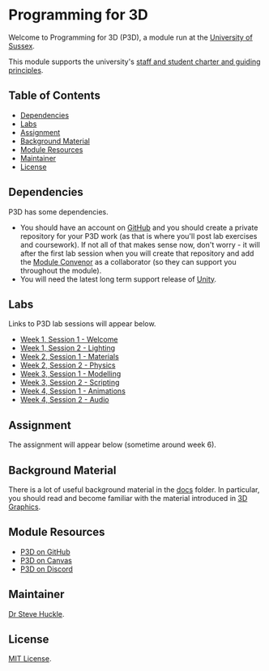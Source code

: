 # Programming for 3D

Welcome to Programming for 3D (P3D), a module run at the [University of Sussex](https://www.sussex.ac.uk/).

This module supports the university's [staff and student charter and guiding principles](/docs/staffStudentCharter.pdf).

## Table of Contents

- [Dependencies](#dependencies)
- [Labs](#labs)
- [Assignment](#assignment)
- [Background Material](#background-material)
- [Module Resources](#module-resources)
- [Maintainer](#maintainer)
- [License](#license)

## Dependencies

P3D has some dependencies.

- You should have an account on [GitHub](https://github.com/) and you should create a private repository for your P3D work (as that is where you'll post lab exercises and coursework). If not all of that makes sense now, don't worry - it will after the first lab session when you will create that repository and add the [Module Convenor](#maintainer) as a collaborator (so they can support you throughout the module).
- You will need the latest long term support release of [Unity](https://unity3d.com/unity/qa/lts-releases).

## Labs

Links to P3D lab sessions will appear below.

- [Week 1, Session 1 - Welcome](/docs/labs/week1Session1.md)
- [Week 1, Session 2 - Lighting](/docs/labs/week1Session2.md)
- [Week 2, Session 1 - Materials](/docs/labs/week2Session1.md)
- [Week 2, Session 2 - Physics](/docs/labs/week2Session2.md)
- [Week 3, Session 1 - Modelling](/docs/labs/week3Session1.md)
- [Week 3, Session 2 - Scripting](/docs/labs/week3Session2.md)
- [Week 4, Session 1 - Animations](/docs/labs/week4Session1.md)
- [Week 4, Session 2 - Audio](/docs/labs/week4Session2.md)

## Assignment

The assignment will appear below (sometime around week 6).

## Background Material

There is a lot of useful background material in the [docs](./docs/) folder. In particular, you should read and become familiar with the material introduced in [3D Graphics](./docs/graphicsBackground.md).

## Module Resources

- [P3D on GitHub](https://github.com/glowkeeper/Programmingfor3D)
- [P3D on Canvas](https://canvas.sussex.ac.uk/courses/23340)
- [P3D on Discord](https://discord.com/invite/PutHQRGkPA)

## Maintainer

[Dr Steve Huckle](https://glowkeeper.github.io/).

## License

[MIT License](LICENSE).
